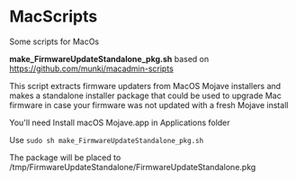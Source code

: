 # MacScripts
Some scripts for MacOs

**make_FirmwareUpdateStandalone_pkg.sh**
based on https://github.com/munki/macadmin-scripts

This script extracts firmware updaters from MacOS Mojave installers and makes a standalone installer package that could be used to upgrade Mac firmware in case your firmware was not updated with a fresh Mojave install

You'll need Install macOS Mojave.app in Applications folder

Use `sudo sh make_FirmwareUpdateStandalone_pkg.sh`

The package will be placed to /tmp/FirmwareUpdateStandalone/FirmwareUpdateStandalone.pkg
